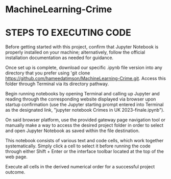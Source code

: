# MachineLearning-Crime

# STEPS TO EXECUTING CODE

Before getting started with this project, confirm that Jupyter Notebook is properly installed on your machine; alternatively, follow the official installation documentation as needed for guidance.

Once set up is complete, download our specific .ipynb file version into any directory that you prefer using 'git clone https://github.com/hameedatimson/MachineLearning-Crime.git. Access this folder through Terminal via its directory pathway.

Begin running notebooks by opening Terminal and calling up Jupyter and reading through the corresponding website displayed via browser upon startup confirmation (use the Jupyter starting prompt entered into Terminal as the designated link, "jupyter notebook Crimes in UK 2023-finale.ipynb").

On said browser platform, use the provided gateway page navigation tool or manually make a way to access the desired project folder in order to select and open Jupyter Notebook as saved within the file destination.

This notebook consists of various text and code cells, which work together systematically. Simply click a cell to select it before running the code through either Shift + Enter or the interface toolbar located at the top of the web page.

Execute all cells in the derived numerical order for a successful project outcome.
